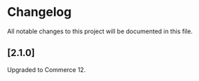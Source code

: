 # Changelog

All notable changes to this project will be documented in this file.

## [2.1.0]

Upgraded to Commerce 12.
